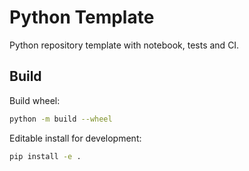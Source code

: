 # Python Template

Python repository template with notebook, tests and CI.

## Build

Build wheel:

```bash
python -m build --wheel
```

Editable install for development:

```bash
pip install -e .
```
